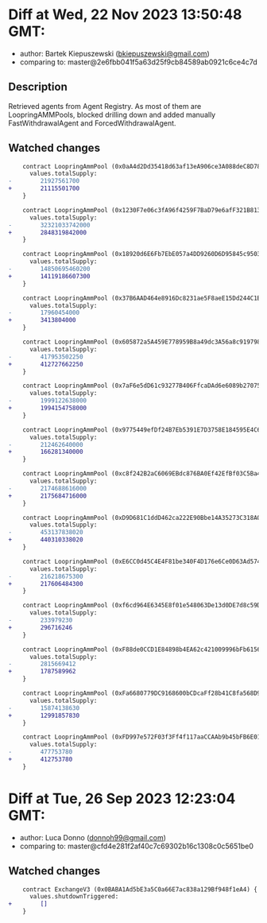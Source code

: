 # Diff at Wed, 22 Nov 2023 13:50:48 GMT:

- author: Bartek Kiepuszewski (<bkiepuszewski@gmail.com>)
- comparing to: master@2e6fbb041f5a63d25f9cb84589ab0921c6ce4c7d

## Description

Retrieved agents from Agent Registry. As most of them are LoopringAMMPools, blocked drilling down and added manually FastWithdrawalAgent and ForcedWithdrawalAgent.

## Watched changes

```diff
    contract LoopringAmmPool (0x0aA4d2Dd35418d63af13eA906ce3A088deC8D786) {
      values.totalSupply:
-        21927561700
+        21115501700
    }
```

```diff
    contract LoopringAmmPool (0x1230F7e06c3fA96f4259F7BaD79e6afF321B8133) {
      values.totalSupply:
-        32321033742000
+        2848319842000
    }
```

```diff
    contract LoopringAmmPool (0x18920d6E6Fb7EbE057a4DD9260D6D95845c95036) {
      values.totalSupply:
-        14850695460200
+        14119186607300
    }
```

```diff
    contract LoopringAmmPool (0x37B6AAD464e8916Dc8231ae5F8aeE15Dd244C1B1) {
      values.totalSupply:
-        17960454000
+        3413804000
    }
```

```diff
    contract LoopringAmmPool (0x605872a5A459E778959B8a49dc3A56a8c9197983) {
      values.totalSupply:
-        417953502250
+        412727662250
    }
```

```diff
    contract LoopringAmmPool (0x7aF6e5dD61c93277B406FfcaDAd6e6089b27075b) {
      values.totalSupply:
-        1999122638000
+        1994154758000
    }
```

```diff
    contract LoopringAmmPool (0x9775449efDf24B7Eb5391E7D3758E184595E4C69) {
      values.totalSupply:
-        212462640000
+        166281340000
    }
```

```diff
    contract LoopringAmmPool (0xc8f242B2aC6069EBdc876BA0Ef42EfBf03C5Ba4B) {
      values.totalSupply:
-        2174688616000
+        2175684716000
    }
```

```diff
    contract LoopringAmmPool (0xD9D681C1ddD462ca222E90Bbe14A35273C318A09) {
      values.totalSupply:
-        453137838020
+        440310338020
    }
```

```diff
    contract LoopringAmmPool (0xE6CC0d45C4E4F81be340F4D176e6Ce0D63Ad5743) {
      values.totalSupply:
-        216218675300
+        217606484300
    }
```

```diff
    contract LoopringAmmPool (0xf6cd964E6345E8f01e548063De13d0DE7d8c59De) {
      values.totalSupply:
-        233979230
+        296716246
    }
```

```diff
    contract LoopringAmmPool (0xF88de0CCD1E84898b4EA62c421009996bFb6156e) {
      values.totalSupply:
-        2815669412
+        1787589962
    }
```

```diff
    contract LoopringAmmPool (0xFa6680779DC9168600bCDcaFf28b41C8fa568D98) {
      values.totalSupply:
-        15874138630
+        12991857830
    }
```

```diff
    contract LoopringAmmPool (0xFD997e572F03f3Ff4f117aaCCAAb9b45bFB6E01C) {
      values.totalSupply:
-        477753780
+        412753780
    }
```

# Diff at Tue, 26 Sep 2023 12:23:04 GMT:

- author: Luca Donno (<donnoh99@gmail.com>)
- comparing to: master@cfd4e281f2af40c7c69302b16c1308c0c5651be0

## Watched changes

```diff
    contract ExchangeV3 (0x0BABA1Ad5bE3a5C0a66E7ac838a129Bf948f1eA4) {
      values.shutdownTriggered:
+        []
    }
```
